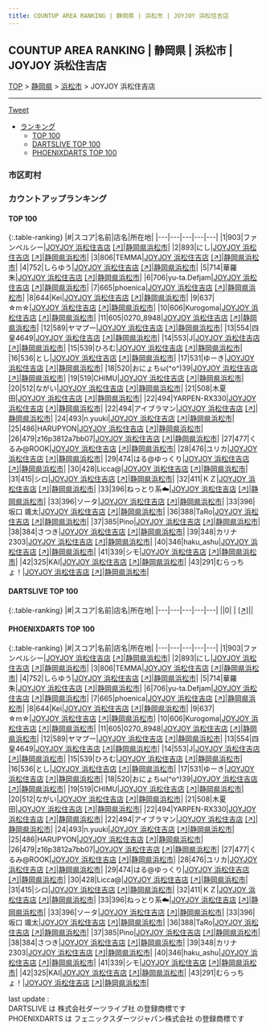 ```yaml
---
title: COUNTUP AREA RANKING | 静岡県 | 浜松市 | JOYJOY 浜松住吉店
---
```

## COUNTUP AREA RANKING | 静岡県 | 浜松市 | JOYJOY 浜松住吉店

[TOP](/darts/rank/) > [静岡県](/darts/rank/静岡県/) > [浜松市](/darts/rank/静岡県/浜松市/) > JOYJOY 浜松住吉店

___

<a href="https://twitter.com/share?ref_src=twsrc%5Etfw" data-text="COUNTUP AREA RANKING | 静岡県浜松市JOYJOY 浜松住吉店" class="twitter-share-button" data-hashtags="DARTSLIVE,PHOENIXDARTS,darts,ダーツ" data-show-count="false">Tweet</a>

* [ランキング](#カウントアップランキング)
    * [TOP 100](#top-100)
    * [DARTSLIVE TOP 100](#dartslive-top-100)
    * [PHOENIXDARTS TOP 100](#phoenixdarts-top-100)

### 市区町村

<ul>

</ul>

### カウントアップランキング

#### TOP 100



{:.table-ranking}
|#|スコア|名前|店名|所在地|
|---|---|---|---|---|
|1|903|<span class="rank-name-pd">ファンペルシー</span>|<a href="/darts/rank/shops/56503.html">JOYJOY 浜松住吉店</a> <a href="https://vs.phoenixdarts.com/jp/shop/shopDetailInfo/s_56503?s_seq=56503">[↗]</a>|<a href="/darts/rank/静岡県/浜松市">静岡県浜松市</a>|
|2|893|<span class="rank-name-pd">にし</span>|<a href="/darts/rank/shops/56503.html">JOYJOY 浜松住吉店</a> <a href="https://vs.phoenixdarts.com/jp/shop/shopDetailInfo/s_56503?s_seq=56503">[↗]</a>|<a href="/darts/rank/静岡県/浜松市">静岡県浜松市</a>|
|3|806|<span class="rank-name-pd">TEMMA</span>|<a href="/darts/rank/shops/56503.html">JOYJOY 浜松住吉店</a> <a href="https://vs.phoenixdarts.com/jp/shop/shopDetailInfo/s_56503?s_seq=56503">[↗]</a>|<a href="/darts/rank/静岡県/浜松市">静岡県浜松市</a>|
|4|752|<span class="rank-name-pd">しらゆう</span>|<a href="/darts/rank/shops/56503.html">JOYJOY 浜松住吉店</a> <a href="https://vs.phoenixdarts.com/jp/shop/shopDetailInfo/s_56503?s_seq=56503">[↗]</a>|<a href="/darts/rank/静岡県/浜松市">静岡県浜松市</a>|
|5|714|<span class="rank-name-pd">華羅朱</span>|<a href="/darts/rank/shops/56503.html">JOYJOY 浜松住吉店</a> <a href="https://vs.phoenixdarts.com/jp/shop/shopDetailInfo/s_56503?s_seq=56503">[↗]</a>|<a href="/darts/rank/静岡県/浜松市">静岡県浜松市</a>|
|6|706|<span class="rank-name-pd">yu-ta.Defjam</span>|<a href="/darts/rank/shops/56503.html">JOYJOY 浜松住吉店</a> <a href="https://vs.phoenixdarts.com/jp/shop/shopDetailInfo/s_56503?s_seq=56503">[↗]</a>|<a href="/darts/rank/静岡県/浜松市">静岡県浜松市</a>|
|7|665|<span class="rank-name-pd">phoenica</span>|<a href="/darts/rank/shops/56503.html">JOYJOY 浜松住吉店</a> <a href="https://vs.phoenixdarts.com/jp/shop/shopDetailInfo/s_56503?s_seq=56503">[↗]</a>|<a href="/darts/rank/静岡県/浜松市">静岡県浜松市</a>|
|8|644|<span class="rank-name-pd">Kei</span>|<a href="/darts/rank/shops/56503.html">JOYJOY 浜松住吉店</a> <a href="https://vs.phoenixdarts.com/jp/shop/shopDetailInfo/s_56503?s_seq=56503">[↗]</a>|<a href="/darts/rank/静岡県/浜松市">静岡県浜松市</a>|
|9|637|<span class="rank-name-pd">☆m☆</span>|<a href="/darts/rank/shops/56503.html">JOYJOY 浜松住吉店</a> <a href="https://vs.phoenixdarts.com/jp/shop/shopDetailInfo/s_56503?s_seq=56503">[↗]</a>|<a href="/darts/rank/静岡県/浜松市">静岡県浜松市</a>|
|10|606|<span class="rank-name-pd">Kurogoma</span>|<a href="/darts/rank/shops/56503.html">JOYJOY 浜松住吉店</a> <a href="https://vs.phoenixdarts.com/jp/shop/shopDetailInfo/s_56503?s_seq=56503">[↗]</a>|<a href="/darts/rank/静岡県/浜松市">静岡県浜松市</a>|
|11|605|<span class="rank-name-pd">0270_8948</span>|<a href="/darts/rank/shops/56503.html">JOYJOY 浜松住吉店</a> <a href="https://vs.phoenixdarts.com/jp/shop/shopDetailInfo/s_56503?s_seq=56503">[↗]</a>|<a href="/darts/rank/静岡県/浜松市">静岡県浜松市</a>|
|12|589|<span class="rank-name-pd">ヤマプー</span>|<a href="/darts/rank/shops/56503.html">JOYJOY 浜松住吉店</a> <a href="https://vs.phoenixdarts.com/jp/shop/shopDetailInfo/s_56503?s_seq=56503">[↗]</a>|<a href="/darts/rank/静岡県/浜松市">静岡県浜松市</a>|
|13|554|<span class="rank-name-pd">四皇4649</span>|<a href="/darts/rank/shops/56503.html">JOYJOY 浜松住吉店</a> <a href="https://vs.phoenixdarts.com/jp/shop/shopDetailInfo/s_56503?s_seq=56503">[↗]</a>|<a href="/darts/rank/静岡県/浜松市">静岡県浜松市</a>|
|14|553|<span class="rank-name-pd">J</span>|<a href="/darts/rank/shops/56503.html">JOYJOY 浜松住吉店</a> <a href="https://vs.phoenixdarts.com/jp/shop/shopDetailInfo/s_56503?s_seq=56503">[↗]</a>|<a href="/darts/rank/静岡県/浜松市">静岡県浜松市</a>|
|15|539|<span class="rank-name-pd">ひろむ</span>|<a href="/darts/rank/shops/56503.html">JOYJOY 浜松住吉店</a> <a href="https://vs.phoenixdarts.com/jp/shop/shopDetailInfo/s_56503?s_seq=56503">[↗]</a>|<a href="/darts/rank/静岡県/浜松市">静岡県浜松市</a>|
|16|536|<span class="rank-name-pd">とし</span>|<a href="/darts/rank/shops/56503.html">JOYJOY 浜松住吉店</a> <a href="https://vs.phoenixdarts.com/jp/shop/shopDetailInfo/s_56503?s_seq=56503">[↗]</a>|<a href="/darts/rank/静岡県/浜松市">静岡県浜松市</a>|
|17|531|<span class="rank-name-pd">ゆーき</span>|<a href="/darts/rank/shops/56503.html">JOYJOY 浜松住吉店</a> <a href="https://vs.phoenixdarts.com/jp/shop/shopDetailInfo/s_56503?s_seq=56503">[↗]</a>|<a href="/darts/rank/静岡県/浜松市">静岡県浜松市</a>|
|18|520|<span class="rank-name-pd">おにょちω(^o^)39</span>|<a href="/darts/rank/shops/56503.html">JOYJOY 浜松住吉店</a> <a href="https://vs.phoenixdarts.com/jp/shop/shopDetailInfo/s_56503?s_seq=56503">[↗]</a>|<a href="/darts/rank/静岡県/浜松市">静岡県浜松市</a>|
|19|519|<span class="rank-name-pd">CHIMU</span>|<a href="/darts/rank/shops/56503.html">JOYJOY 浜松住吉店</a> <a href="https://vs.phoenixdarts.com/jp/shop/shopDetailInfo/s_56503?s_seq=56503">[↗]</a>|<a href="/darts/rank/静岡県/浜松市">静岡県浜松市</a>|
|20|512|<span class="rank-name-pd">ながい</span>|<a href="/darts/rank/shops/56503.html">JOYJOY 浜松住吉店</a> <a href="https://vs.phoenixdarts.com/jp/shop/shopDetailInfo/s_56503?s_seq=56503">[↗]</a>|<a href="/darts/rank/静岡県/浜松市">静岡県浜松市</a>|
|21|508|<span class="rank-name-pd">木夏田</span>|<a href="/darts/rank/shops/56503.html">JOYJOY 浜松住吉店</a> <a href="https://vs.phoenixdarts.com/jp/shop/shopDetailInfo/s_56503?s_seq=56503">[↗]</a>|<a href="/darts/rank/静岡県/浜松市">静岡県浜松市</a>|
|22|494|<span class="rank-name-pd">YARPEN-RX330</span>|<a href="/darts/rank/shops/56503.html">JOYJOY 浜松住吉店</a> <a href="https://vs.phoenixdarts.com/jp/shop/shopDetailInfo/s_56503?s_seq=56503">[↗]</a>|<a href="/darts/rank/静岡県/浜松市">静岡県浜松市</a>|
|22|494|<span class="rank-name-pd">アイブラマン</span>|<a href="/darts/rank/shops/56503.html">JOYJOY 浜松住吉店</a> <a href="https://vs.phoenixdarts.com/jp/shop/shopDetailInfo/s_56503?s_seq=56503">[↗]</a>|<a href="/darts/rank/静岡県/浜松市">静岡県浜松市</a>|
|24|493|<span class="rank-name-pd">n.yuuki</span>|<a href="/darts/rank/shops/56503.html">JOYJOY 浜松住吉店</a> <a href="https://vs.phoenixdarts.com/jp/shop/shopDetailInfo/s_56503?s_seq=56503">[↗]</a>|<a href="/darts/rank/静岡県/浜松市">静岡県浜松市</a>|
|25|486|<span class="rank-name-pd">HARUPYON</span>|<a href="/darts/rank/shops/56503.html">JOYJOY 浜松住吉店</a> <a href="https://vs.phoenixdarts.com/jp/shop/shopDetailInfo/s_56503?s_seq=56503">[↗]</a>|<a href="/darts/rank/静岡県/浜松市">静岡県浜松市</a>|
|26|479|<span class="rank-name-pd">z16p3812a7bb07</span>|<a href="/darts/rank/shops/56503.html">JOYJOY 浜松住吉店</a> <a href="https://vs.phoenixdarts.com/jp/shop/shopDetailInfo/s_56503?s_seq=56503">[↗]</a>|<a href="/darts/rank/静岡県/浜松市">静岡県浜松市</a>|
|27|477|<span class="rank-name-pd">くるみ@ROOK</span>|<a href="/darts/rank/shops/56503.html">JOYJOY 浜松住吉店</a> <a href="https://vs.phoenixdarts.com/jp/shop/shopDetailInfo/s_56503?s_seq=56503">[↗]</a>|<a href="/darts/rank/静岡県/浜松市">静岡県浜松市</a>|
|28|476|<span class="rank-name-pd">ユリカ</span>|<a href="/darts/rank/shops/56503.html">JOYJOY 浜松住吉店</a> <a href="https://vs.phoenixdarts.com/jp/shop/shopDetailInfo/s_56503?s_seq=56503">[↗]</a>|<a href="/darts/rank/静岡県/浜松市">静岡県浜松市</a>|
|29|474|<span class="rank-name-pd">はる@ゆっくり</span>|<a href="/darts/rank/shops/56503.html">JOYJOY 浜松住吉店</a> <a href="https://vs.phoenixdarts.com/jp/shop/shopDetailInfo/s_56503?s_seq=56503">[↗]</a>|<a href="/darts/rank/静岡県/浜松市">静岡県浜松市</a>|
|30|428|<span class="rank-name-pd">Licca@</span>|<a href="/darts/rank/shops/56503.html">JOYJOY 浜松住吉店</a> <a href="https://vs.phoenixdarts.com/jp/shop/shopDetailInfo/s_56503?s_seq=56503">[↗]</a>|<a href="/darts/rank/静岡県/浜松市">静岡県浜松市</a>|
|31|415|<span class="rank-name-pd">シロ</span>|<a href="/darts/rank/shops/56503.html">JOYJOY 浜松住吉店</a> <a href="https://vs.phoenixdarts.com/jp/shop/shopDetailInfo/s_56503?s_seq=56503">[↗]</a>|<a href="/darts/rank/静岡県/浜松市">静岡県浜松市</a>|
|32|411|<span class="rank-name-pd">ＫＺ</span>|<a href="/darts/rank/shops/56503.html">JOYJOY 浜松住吉店</a> <a href="https://vs.phoenixdarts.com/jp/shop/shopDetailInfo/s_56503?s_seq=56503">[↗]</a>|<a href="/darts/rank/静岡県/浜松市">静岡県浜松市</a>|
|33|396|<span class="rank-name-pd">ねっとり系☁️</span>|<a href="/darts/rank/shops/56503.html">JOYJOY 浜松住吉店</a> <a href="https://vs.phoenixdarts.com/jp/shop/shopDetailInfo/s_56503?s_seq=56503">[↗]</a>|<a href="/darts/rank/静岡県/浜松市">静岡県浜松市</a>|
|33|396|<span class="rank-name-pd">ソータ</span>|<a href="/darts/rank/shops/56503.html">JOYJOY 浜松住吉店</a> <a href="https://vs.phoenixdarts.com/jp/shop/shopDetailInfo/s_56503?s_seq=56503">[↗]</a>|<a href="/darts/rank/静岡県/浜松市">静岡県浜松市</a>|
|33|396|<span class="rank-name-pd">坂口 颯太</span>|<a href="/darts/rank/shops/56503.html">JOYJOY 浜松住吉店</a> <a href="https://vs.phoenixdarts.com/jp/shop/shopDetailInfo/s_56503?s_seq=56503">[↗]</a>|<a href="/darts/rank/静岡県/浜松市">静岡県浜松市</a>|
|36|388|<span class="rank-name-pd">TaRo</span>|<a href="/darts/rank/shops/56503.html">JOYJOY 浜松住吉店</a> <a href="https://vs.phoenixdarts.com/jp/shop/shopDetailInfo/s_56503?s_seq=56503">[↗]</a>|<a href="/darts/rank/静岡県/浜松市">静岡県浜松市</a>|
|37|385|<span class="rank-name-pd">Pino</span>|<a href="/darts/rank/shops/56503.html">JOYJOY 浜松住吉店</a> <a href="https://vs.phoenixdarts.com/jp/shop/shopDetailInfo/s_56503?s_seq=56503">[↗]</a>|<a href="/darts/rank/静岡県/浜松市">静岡県浜松市</a>|
|38|384|<span class="rank-name-pd">さつき</span>|<a href="/darts/rank/shops/56503.html">JOYJOY 浜松住吉店</a> <a href="https://vs.phoenixdarts.com/jp/shop/shopDetailInfo/s_56503?s_seq=56503">[↗]</a>|<a href="/darts/rank/静岡県/浜松市">静岡県浜松市</a>|
|39|348|<span class="rank-name-pd">カリナ2303</span>|<a href="/darts/rank/shops/56503.html">JOYJOY 浜松住吉店</a> <a href="https://vs.phoenixdarts.com/jp/shop/shopDetailInfo/s_56503?s_seq=56503">[↗]</a>|<a href="/darts/rank/静岡県/浜松市">静岡県浜松市</a>|
|40|346|<span class="rank-name-pd">haku_ashu</span>|<a href="/darts/rank/shops/56503.html">JOYJOY 浜松住吉店</a> <a href="https://vs.phoenixdarts.com/jp/shop/shopDetailInfo/s_56503?s_seq=56503">[↗]</a>|<a href="/darts/rank/静岡県/浜松市">静岡県浜松市</a>|
|41|339|<span class="rank-name-pd">シモ</span>|<a href="/darts/rank/shops/56503.html">JOYJOY 浜松住吉店</a> <a href="https://vs.phoenixdarts.com/jp/shop/shopDetailInfo/s_56503?s_seq=56503">[↗]</a>|<a href="/darts/rank/静岡県/浜松市">静岡県浜松市</a>|
|42|325|<span class="rank-name-pd">KAI</span>|<a href="/darts/rank/shops/56503.html">JOYJOY 浜松住吉店</a> <a href="https://vs.phoenixdarts.com/jp/shop/shopDetailInfo/s_56503?s_seq=56503">[↗]</a>|<a href="/darts/rank/静岡県/浜松市">静岡県浜松市</a>|
|43|291|<span class="rank-name-pd">むらっちょ！</span>|<a href="/darts/rank/shops/56503.html">JOYJOY 浜松住吉店</a> <a href="https://vs.phoenixdarts.com/jp/shop/shopDetailInfo/s_56503?s_seq=56503">[↗]</a>|<a href="/darts/rank/静岡県/浜松市">静岡県浜松市</a>|


#### DARTSLIVE TOP 100



{:.table-ranking}
|#|スコア|名前|店名|所在地|
|---|---|---|---|---|
||0|<span class="rank-name-dl"> </span>|<a href="/darts/rank/shops/.html"></a> <a href="">[↗]</a>|<a href="/darts/rank//"></a>|


#### PHOENIXDARTS TOP 100



{:.table-ranking}
|#|スコア|名前|店名|所在地|
|---|---|---|---|---|
|1|903|<span class="rank-name-pd">ファンペルシー</span>|<a href="/darts/rank/shops/56503.html">JOYJOY 浜松住吉店</a> <a href="https://vs.phoenixdarts.com/jp/shop/shopDetailInfo/s_56503?s_seq=56503">[↗]</a>|<a href="/darts/rank/静岡県/浜松市">静岡県浜松市</a>|
|2|893|<span class="rank-name-pd">にし</span>|<a href="/darts/rank/shops/56503.html">JOYJOY 浜松住吉店</a> <a href="https://vs.phoenixdarts.com/jp/shop/shopDetailInfo/s_56503?s_seq=56503">[↗]</a>|<a href="/darts/rank/静岡県/浜松市">静岡県浜松市</a>|
|3|806|<span class="rank-name-pd">TEMMA</span>|<a href="/darts/rank/shops/56503.html">JOYJOY 浜松住吉店</a> <a href="https://vs.phoenixdarts.com/jp/shop/shopDetailInfo/s_56503?s_seq=56503">[↗]</a>|<a href="/darts/rank/静岡県/浜松市">静岡県浜松市</a>|
|4|752|<span class="rank-name-pd">しらゆう</span>|<a href="/darts/rank/shops/56503.html">JOYJOY 浜松住吉店</a> <a href="https://vs.phoenixdarts.com/jp/shop/shopDetailInfo/s_56503?s_seq=56503">[↗]</a>|<a href="/darts/rank/静岡県/浜松市">静岡県浜松市</a>|
|5|714|<span class="rank-name-pd">華羅朱</span>|<a href="/darts/rank/shops/56503.html">JOYJOY 浜松住吉店</a> <a href="https://vs.phoenixdarts.com/jp/shop/shopDetailInfo/s_56503?s_seq=56503">[↗]</a>|<a href="/darts/rank/静岡県/浜松市">静岡県浜松市</a>|
|6|706|<span class="rank-name-pd">yu-ta.Defjam</span>|<a href="/darts/rank/shops/56503.html">JOYJOY 浜松住吉店</a> <a href="https://vs.phoenixdarts.com/jp/shop/shopDetailInfo/s_56503?s_seq=56503">[↗]</a>|<a href="/darts/rank/静岡県/浜松市">静岡県浜松市</a>|
|7|665|<span class="rank-name-pd">phoenica</span>|<a href="/darts/rank/shops/56503.html">JOYJOY 浜松住吉店</a> <a href="https://vs.phoenixdarts.com/jp/shop/shopDetailInfo/s_56503?s_seq=56503">[↗]</a>|<a href="/darts/rank/静岡県/浜松市">静岡県浜松市</a>|
|8|644|<span class="rank-name-pd">Kei</span>|<a href="/darts/rank/shops/56503.html">JOYJOY 浜松住吉店</a> <a href="https://vs.phoenixdarts.com/jp/shop/shopDetailInfo/s_56503?s_seq=56503">[↗]</a>|<a href="/darts/rank/静岡県/浜松市">静岡県浜松市</a>|
|9|637|<span class="rank-name-pd">☆m☆</span>|<a href="/darts/rank/shops/56503.html">JOYJOY 浜松住吉店</a> <a href="https://vs.phoenixdarts.com/jp/shop/shopDetailInfo/s_56503?s_seq=56503">[↗]</a>|<a href="/darts/rank/静岡県/浜松市">静岡県浜松市</a>|
|10|606|<span class="rank-name-pd">Kurogoma</span>|<a href="/darts/rank/shops/56503.html">JOYJOY 浜松住吉店</a> <a href="https://vs.phoenixdarts.com/jp/shop/shopDetailInfo/s_56503?s_seq=56503">[↗]</a>|<a href="/darts/rank/静岡県/浜松市">静岡県浜松市</a>|
|11|605|<span class="rank-name-pd">0270_8948</span>|<a href="/darts/rank/shops/56503.html">JOYJOY 浜松住吉店</a> <a href="https://vs.phoenixdarts.com/jp/shop/shopDetailInfo/s_56503?s_seq=56503">[↗]</a>|<a href="/darts/rank/静岡県/浜松市">静岡県浜松市</a>|
|12|589|<span class="rank-name-pd">ヤマプー</span>|<a href="/darts/rank/shops/56503.html">JOYJOY 浜松住吉店</a> <a href="https://vs.phoenixdarts.com/jp/shop/shopDetailInfo/s_56503?s_seq=56503">[↗]</a>|<a href="/darts/rank/静岡県/浜松市">静岡県浜松市</a>|
|13|554|<span class="rank-name-pd">四皇4649</span>|<a href="/darts/rank/shops/56503.html">JOYJOY 浜松住吉店</a> <a href="https://vs.phoenixdarts.com/jp/shop/shopDetailInfo/s_56503?s_seq=56503">[↗]</a>|<a href="/darts/rank/静岡県/浜松市">静岡県浜松市</a>|
|14|553|<span class="rank-name-pd">J</span>|<a href="/darts/rank/shops/56503.html">JOYJOY 浜松住吉店</a> <a href="https://vs.phoenixdarts.com/jp/shop/shopDetailInfo/s_56503?s_seq=56503">[↗]</a>|<a href="/darts/rank/静岡県/浜松市">静岡県浜松市</a>|
|15|539|<span class="rank-name-pd">ひろむ</span>|<a href="/darts/rank/shops/56503.html">JOYJOY 浜松住吉店</a> <a href="https://vs.phoenixdarts.com/jp/shop/shopDetailInfo/s_56503?s_seq=56503">[↗]</a>|<a href="/darts/rank/静岡県/浜松市">静岡県浜松市</a>|
|16|536|<span class="rank-name-pd">とし</span>|<a href="/darts/rank/shops/56503.html">JOYJOY 浜松住吉店</a> <a href="https://vs.phoenixdarts.com/jp/shop/shopDetailInfo/s_56503?s_seq=56503">[↗]</a>|<a href="/darts/rank/静岡県/浜松市">静岡県浜松市</a>|
|17|531|<span class="rank-name-pd">ゆーき</span>|<a href="/darts/rank/shops/56503.html">JOYJOY 浜松住吉店</a> <a href="https://vs.phoenixdarts.com/jp/shop/shopDetailInfo/s_56503?s_seq=56503">[↗]</a>|<a href="/darts/rank/静岡県/浜松市">静岡県浜松市</a>|
|18|520|<span class="rank-name-pd">おにょちω(^o^)39</span>|<a href="/darts/rank/shops/56503.html">JOYJOY 浜松住吉店</a> <a href="https://vs.phoenixdarts.com/jp/shop/shopDetailInfo/s_56503?s_seq=56503">[↗]</a>|<a href="/darts/rank/静岡県/浜松市">静岡県浜松市</a>|
|19|519|<span class="rank-name-pd">CHIMU</span>|<a href="/darts/rank/shops/56503.html">JOYJOY 浜松住吉店</a> <a href="https://vs.phoenixdarts.com/jp/shop/shopDetailInfo/s_56503?s_seq=56503">[↗]</a>|<a href="/darts/rank/静岡県/浜松市">静岡県浜松市</a>|
|20|512|<span class="rank-name-pd">ながい</span>|<a href="/darts/rank/shops/56503.html">JOYJOY 浜松住吉店</a> <a href="https://vs.phoenixdarts.com/jp/shop/shopDetailInfo/s_56503?s_seq=56503">[↗]</a>|<a href="/darts/rank/静岡県/浜松市">静岡県浜松市</a>|
|21|508|<span class="rank-name-pd">木夏田</span>|<a href="/darts/rank/shops/56503.html">JOYJOY 浜松住吉店</a> <a href="https://vs.phoenixdarts.com/jp/shop/shopDetailInfo/s_56503?s_seq=56503">[↗]</a>|<a href="/darts/rank/静岡県/浜松市">静岡県浜松市</a>|
|22|494|<span class="rank-name-pd">YARPEN-RX330</span>|<a href="/darts/rank/shops/56503.html">JOYJOY 浜松住吉店</a> <a href="https://vs.phoenixdarts.com/jp/shop/shopDetailInfo/s_56503?s_seq=56503">[↗]</a>|<a href="/darts/rank/静岡県/浜松市">静岡県浜松市</a>|
|22|494|<span class="rank-name-pd">アイブラマン</span>|<a href="/darts/rank/shops/56503.html">JOYJOY 浜松住吉店</a> <a href="https://vs.phoenixdarts.com/jp/shop/shopDetailInfo/s_56503?s_seq=56503">[↗]</a>|<a href="/darts/rank/静岡県/浜松市">静岡県浜松市</a>|
|24|493|<span class="rank-name-pd">n.yuuki</span>|<a href="/darts/rank/shops/56503.html">JOYJOY 浜松住吉店</a> <a href="https://vs.phoenixdarts.com/jp/shop/shopDetailInfo/s_56503?s_seq=56503">[↗]</a>|<a href="/darts/rank/静岡県/浜松市">静岡県浜松市</a>|
|25|486|<span class="rank-name-pd">HARUPYON</span>|<a href="/darts/rank/shops/56503.html">JOYJOY 浜松住吉店</a> <a href="https://vs.phoenixdarts.com/jp/shop/shopDetailInfo/s_56503?s_seq=56503">[↗]</a>|<a href="/darts/rank/静岡県/浜松市">静岡県浜松市</a>|
|26|479|<span class="rank-name-pd">z16p3812a7bb07</span>|<a href="/darts/rank/shops/56503.html">JOYJOY 浜松住吉店</a> <a href="https://vs.phoenixdarts.com/jp/shop/shopDetailInfo/s_56503?s_seq=56503">[↗]</a>|<a href="/darts/rank/静岡県/浜松市">静岡県浜松市</a>|
|27|477|<span class="rank-name-pd">くるみ@ROOK</span>|<a href="/darts/rank/shops/56503.html">JOYJOY 浜松住吉店</a> <a href="https://vs.phoenixdarts.com/jp/shop/shopDetailInfo/s_56503?s_seq=56503">[↗]</a>|<a href="/darts/rank/静岡県/浜松市">静岡県浜松市</a>|
|28|476|<span class="rank-name-pd">ユリカ</span>|<a href="/darts/rank/shops/56503.html">JOYJOY 浜松住吉店</a> <a href="https://vs.phoenixdarts.com/jp/shop/shopDetailInfo/s_56503?s_seq=56503">[↗]</a>|<a href="/darts/rank/静岡県/浜松市">静岡県浜松市</a>|
|29|474|<span class="rank-name-pd">はる@ゆっくり</span>|<a href="/darts/rank/shops/56503.html">JOYJOY 浜松住吉店</a> <a href="https://vs.phoenixdarts.com/jp/shop/shopDetailInfo/s_56503?s_seq=56503">[↗]</a>|<a href="/darts/rank/静岡県/浜松市">静岡県浜松市</a>|
|30|428|<span class="rank-name-pd">Licca@</span>|<a href="/darts/rank/shops/56503.html">JOYJOY 浜松住吉店</a> <a href="https://vs.phoenixdarts.com/jp/shop/shopDetailInfo/s_56503?s_seq=56503">[↗]</a>|<a href="/darts/rank/静岡県/浜松市">静岡県浜松市</a>|
|31|415|<span class="rank-name-pd">シロ</span>|<a href="/darts/rank/shops/56503.html">JOYJOY 浜松住吉店</a> <a href="https://vs.phoenixdarts.com/jp/shop/shopDetailInfo/s_56503?s_seq=56503">[↗]</a>|<a href="/darts/rank/静岡県/浜松市">静岡県浜松市</a>|
|32|411|<span class="rank-name-pd">ＫＺ</span>|<a href="/darts/rank/shops/56503.html">JOYJOY 浜松住吉店</a> <a href="https://vs.phoenixdarts.com/jp/shop/shopDetailInfo/s_56503?s_seq=56503">[↗]</a>|<a href="/darts/rank/静岡県/浜松市">静岡県浜松市</a>|
|33|396|<span class="rank-name-pd">ねっとり系☁️</span>|<a href="/darts/rank/shops/56503.html">JOYJOY 浜松住吉店</a> <a href="https://vs.phoenixdarts.com/jp/shop/shopDetailInfo/s_56503?s_seq=56503">[↗]</a>|<a href="/darts/rank/静岡県/浜松市">静岡県浜松市</a>|
|33|396|<span class="rank-name-pd">ソータ</span>|<a href="/darts/rank/shops/56503.html">JOYJOY 浜松住吉店</a> <a href="https://vs.phoenixdarts.com/jp/shop/shopDetailInfo/s_56503?s_seq=56503">[↗]</a>|<a href="/darts/rank/静岡県/浜松市">静岡県浜松市</a>|
|33|396|<span class="rank-name-pd">坂口 颯太</span>|<a href="/darts/rank/shops/56503.html">JOYJOY 浜松住吉店</a> <a href="https://vs.phoenixdarts.com/jp/shop/shopDetailInfo/s_56503?s_seq=56503">[↗]</a>|<a href="/darts/rank/静岡県/浜松市">静岡県浜松市</a>|
|36|388|<span class="rank-name-pd">TaRo</span>|<a href="/darts/rank/shops/56503.html">JOYJOY 浜松住吉店</a> <a href="https://vs.phoenixdarts.com/jp/shop/shopDetailInfo/s_56503?s_seq=56503">[↗]</a>|<a href="/darts/rank/静岡県/浜松市">静岡県浜松市</a>|
|37|385|<span class="rank-name-pd">Pino</span>|<a href="/darts/rank/shops/56503.html">JOYJOY 浜松住吉店</a> <a href="https://vs.phoenixdarts.com/jp/shop/shopDetailInfo/s_56503?s_seq=56503">[↗]</a>|<a href="/darts/rank/静岡県/浜松市">静岡県浜松市</a>|
|38|384|<span class="rank-name-pd">さつき</span>|<a href="/darts/rank/shops/56503.html">JOYJOY 浜松住吉店</a> <a href="https://vs.phoenixdarts.com/jp/shop/shopDetailInfo/s_56503?s_seq=56503">[↗]</a>|<a href="/darts/rank/静岡県/浜松市">静岡県浜松市</a>|
|39|348|<span class="rank-name-pd">カリナ2303</span>|<a href="/darts/rank/shops/56503.html">JOYJOY 浜松住吉店</a> <a href="https://vs.phoenixdarts.com/jp/shop/shopDetailInfo/s_56503?s_seq=56503">[↗]</a>|<a href="/darts/rank/静岡県/浜松市">静岡県浜松市</a>|
|40|346|<span class="rank-name-pd">haku_ashu</span>|<a href="/darts/rank/shops/56503.html">JOYJOY 浜松住吉店</a> <a href="https://vs.phoenixdarts.com/jp/shop/shopDetailInfo/s_56503?s_seq=56503">[↗]</a>|<a href="/darts/rank/静岡県/浜松市">静岡県浜松市</a>|
|41|339|<span class="rank-name-pd">シモ</span>|<a href="/darts/rank/shops/56503.html">JOYJOY 浜松住吉店</a> <a href="https://vs.phoenixdarts.com/jp/shop/shopDetailInfo/s_56503?s_seq=56503">[↗]</a>|<a href="/darts/rank/静岡県/浜松市">静岡県浜松市</a>|
|42|325|<span class="rank-name-pd">KAI</span>|<a href="/darts/rank/shops/56503.html">JOYJOY 浜松住吉店</a> <a href="https://vs.phoenixdarts.com/jp/shop/shopDetailInfo/s_56503?s_seq=56503">[↗]</a>|<a href="/darts/rank/静岡県/浜松市">静岡県浜松市</a>|
|43|291|<span class="rank-name-pd">むらっちょ！</span>|<a href="/darts/rank/shops/56503.html">JOYJOY 浜松住吉店</a> <a href="https://vs.phoenixdarts.com/jp/shop/shopDetailInfo/s_56503?s_seq=56503">[↗]</a>|<a href="/darts/rank/静岡県/浜松市">静岡県浜松市</a>|


<div class="footer border-top border-gray-light mt-5 pt-3 text-right text-gray">
    last update : <span style="font-weight: italic" id="foot_last_modified"></span><br />
    DARTSLIVE は 株式会社ダーツライブ社 の登録商標です<br />
    PHOENIXDARTS は フェニックスダーツジャパン株式会社 の登録商標です<br />
</div>

<script src="https://cdnjs.cloudflare.com/ajax/libs/jquery.tablesorter/2.31.3/js/jquery.tablesorter.min.js" integrity="sha512-qzgd5cYSZcosqpzpn7zF2ZId8f/8CHmFKZ8j7mU4OUXTNRd5g+ZHBPsgKEwoqxCtdQvExE5LprwwPAgoicguNg==" crossorigin="anonymous" referrerpolicy="no-referrer"></script>
<link rel="stylesheet" href="https://cdnjs.cloudflare.com/ajax/libs/jquery.tablesorter/2.31.3/css/theme.default.min.css" integrity="sha512-wghhOJkjQX0Lh3NSWvNKeZ0ZpNn+SPVXX1Qyc9OCaogADktxrBiBdKGDoqVUOyhStvMBmJQ8ZdMHiR3wuEq8+w==" crossorigin="anonymous" referrerpolicy="no-referrer" />
<script>
$(function() {
    $(".table-ranking").tablesorter({sortList:[[0, 0]]});
    $("#foot_last_modified").text(formatDate(new Date(document.lastModified), 'yyyy-MM-dd HH:mm:ss'));
});
</script>

<script async src="https://platform.twitter.com/widgets.js" charset="utf-8"></script>